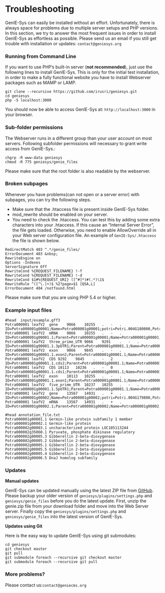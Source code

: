 # Troubleshooting

GenIE-Sys can easily be installed without an effort. Unfortunately, there is always space for problems due to multiple server setups and PHP versions. In this section, we try to answer the most frequent issues in order to install GenIE-Sys as effortless as possible. Please send us an email if you still get trouble with installation or updates: `contact@geniesys.org`

### Running from Command Line

If you want to use PHP’s built-in server \(**not recommended**\), just use the following lines to install GenIE-Sys. This is only for the initial test installation, in order to make a fully functional website you have to install Webserver packages such as MAMP or LAMP.

```text
git clone --recursive https://github.com/irusri/geniesys.git
cd geniesys
php -S localhost:3000
```

You should now be able to access GenIE-Sys at: `http://localhost:3000` in your browser.

### Sub-folder permissions

The Webserver runs in a different group than your user account on most servers. Following subfolder permissions will necessary to grant write access from GenIE-Sys.:

```text
chgrp -R www-data geniesys
chmod -R 775 geniesys/genie_files
```

Please make sure that the root folder is also readable by the webserver.

### Broken subpages

Whenever you have problems\(can not open or a server error\) with subpages, you can try the following steps.

* Make sure that the .htaccess file is present inside GenIE-Sys folder.
* mod\_rewrite should be enabled on your server.
* You need to check the .htaccess. You can test this by adding some extra characters into your .htaccess. If this cause an “Internal Server Error”, the file gets loaded. Otherwise, you need to enable AllowOverride all in your Web server configuration file. An example of `GenIE-Sys/.htaccess` the file is shown below.

```text
RedirectMatch 403 ^.*/genie_files/
ErrorDocument 403 &nbsp;
RewriteEngine on
Options -Indexes
ServerSignature Off
RewriteCond %{REQUEST_FILENAME} !-f
RewriteCond %{REQUEST_FILENAME} !-d
RewriteCond $1#%{REQUEST_URI} ([^#]*)#(.*)\1$
RewriteRule ^([^\.]+)$ %2?page=$1 [QSA,L]
ErrorDocument 404 /notfound.html
```

Please make sure that you are using PHP 5.4 or higher.

### Example input files

```text
#head  input/example.gff3
Potra000001	leafV2	gene	9066	10255	.	-	.	ID=Potra000001g00001;Name=Potra000001g00001;potri=Potri.004G180000,Potri.004G180200
Potra000001	leafV2	mRNA	9066	10255	.	-	.	ID=Potra000001g00001.1;Parent=Potra000001g00001;Name=Potra000001g00001;cdsMD5=71c5f03f2dd2ad2e0e00b15ebe21b14c;primary=TRUE
Potra000001	leafV2	three_prime_UTR	9066	9291	.	-	.	ID=Potra000001g00001.1.3pUTR1;Parent=Potra000001g00001.1;Name=Potra000001g00001.1
Potra000001	leafV2	exon	9066	9845	.	-	.	ID=Potra000001g00001.1.exon2;Parent=Potra000001g00001.1;Name=Potra000001g00001.1
Potra000001	leafV2	CDS	9292	9845	.	-	2	ID=Potra000001g00001.1.cds2;Parent=Potra000001g00001.1;Name=Potra000001g00001.1
Potra000001	leafV2	CDS	10113	10236	.	-	0	ID=Potra000001g00001.1.cds1;Parent=Potra000001g00001.1;Name=Potra000001g00001.1
Potra000001	leafV2	exon	10113	10255	.	-	.	ID=Potra000001g00001.1.exon1;Parent=Potra000001g00001.1;Name=Potra000001g00001.1
Potra000001	leafV2	five_prime_UTR	10237	10255	.	-	.	ID=Potra000001g00001.1.5pUTR1;Parent=Potra000001g00001.1;Name=Potra000001g00001.1
Potra000001	leafV2	gene	13567	14931	.	+	.	ID=Potra000001g00002;Name=Potra000001g00002;potri=Potri.004G179800,Potri.004G179900,Potri.004G180100
Potra000001	leafV2	mRNA	13567	14931	.	+	.	ID=Potra000001g00002.1;Parent=Potra000001g00002;Name=Potra000001g00002;cdsMD5=df49ed7856591c4a62d602fef61c7e37;primary=TRUE

#head annotation_file.txt
Potra000001g00001.1	Germin-like protein subfamily 1 member
Potra000001g00002.1	Germin-like protein
Potra000002g00003.1	uncharacterized protein LOC105113244
Potra000002g35060.1	Pyruvate, phosphate dikinase regulatory
Potra000002g00005.3	Gibberellin 2-beta-dioxygenase
Potra000002g00005.2	Gibberellin 2-beta-dioxygenase
Potra000002g00005.1	Gibberellin 2-beta-dioxygenase
Potra000002g00005.5	Gibberellin 2-beta-dioxygenase
Potra000002g00005.4	Gibberellin 2-beta-dioxygenase
Potra000002g00006.5	DnaJ homolog subfamily
```

### Updates

**Manual updates**

GenIE-Sys can be updated manually using the latest ZIP file from [GitHub](https://github.com/irusri/geniesys/archive/master.zip). Please backup your older version of `geniesys/plugins/settings.php` and `geniesys/genie_files` before you do the latest update. First, unzip the genie.zip file from your download folder and move into the Web Server server. Finally copy the `geniesys/plugins/settings.php` and `geniesys/genie_files` into the latest version of GenIE-Sys.

**Updates using Git**

Here is the easy way to update GenIE-Sys using git submodules:

```text
cd geniesys
git checkout master
git pull
git submodule foreach --recursive git checkout master
git submodule foreach --recursive git pull
```

### More problems?

Please contact us:`contact@geniecms.org`

